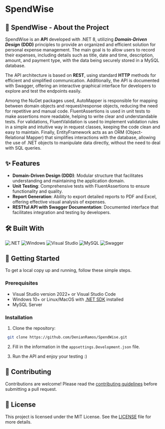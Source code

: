 # SpendWise

## 📝 SpendWise - About the Project

SpendWise is an **API** developed with .NET 8, utilizing ***Domain-Driven Design*** **(DDD)** principles to provide an organized and efficient solution for personal expense management. The main goal is to allow users to record their expenses, including details such as title, date and time, description, amount, and payment type, with the data being securely stored in a MySQL database.

The API architecture is based on **REST**, using standard **HTTP** methods for efficient and simplified communication. Additionally, the API is documented with Swagger, offering an interactive graphical interface for developers to explore and test the endpoints easily.

Among the NuGet packages used, AutoMapper is responsible for mapping between domain objects and request/response objects, reducing the need for repetitive and manual code. FluentAssertions is used in unit tests to make assertions more readable, helping to write clear and understandable tests. For validations, FluentValidation is used to implement validation rules in a simple and intuitive way in request classes, keeping the code clean and easy to maintain. Finally, EntityFramework acts as an ORM (Object-Relational Mapper) that simplifies interactions with the database, allowing the use of .NET objects to manipulate data directly, without the need to deal with SQL queries.

## ✨ Features

- **Domain-Driven Design (DDD)**: Modular structure that facilitates understanding and maintaining the application domain.
- **Unit Testing**: Comprehensive tests with FluentAssertions to ensure functionality and quality.
- **Report Generation**: Ability to export detailed reports to PDF and Excel, offering effective visual analysis of expenses.
- **RESTful API with Swagger Documentation**: Documented interface that facilitates integration and testing by developers.

## 🛠️ Built With

![.NET](https://img.shields.io/badge/.NET-512BD4?style=for-the-badge&logo=dotnet&logoColor=white)
![Windows](https://img.shields.io/badge/Windows-0078D6?style=for-the-badge&logo=windows&logoColor=white)
 ![Visual Studio](https://img.shields.io/badge/Visual_Studio-5C2D91?style=for-the-badge&logo=visual-studio&logoColor=white)
![MySQL](https://img.shields.io/badge/MySQL-4479A1?style=for-the-badge&logo=mysql&logoColor=white)
 ![Swagger](https://img.shields.io/badge/Swagger-85EA2D?style=for-the-badge&logo=swagger&logoColor=black)

## 🚀 Getting Started

To get a local copy up and running, follow these simple steps.

### Prerequisites

* Visual Studio version 2022+ or Visual Studio Code 
* Windows 10+ or Linux/MacOS with [.NET SDK][dot-net=sdk] installed
* MySQL Server

### Installation

1. Clone the repository:
```sh
 git clone https://github.com/DenianRamos/SpendWise.git
 ```

2. Fill in the information in the `appsettings.Development.json` file.

3. Run the API and enjoy your testing :)

## 🤝 Contributing

Contributions are welcome! Please read the [contributing guidelines](CONTRIBUTING.md) before submitting a pull request.

## 📄 License

This project is licensed under the MIT License. See the [LICENSE](LICENSE) file for more details.

<!-- Links -->
[dot-net=sdk]: https://dotnet.microsoft.com/en-us/download


